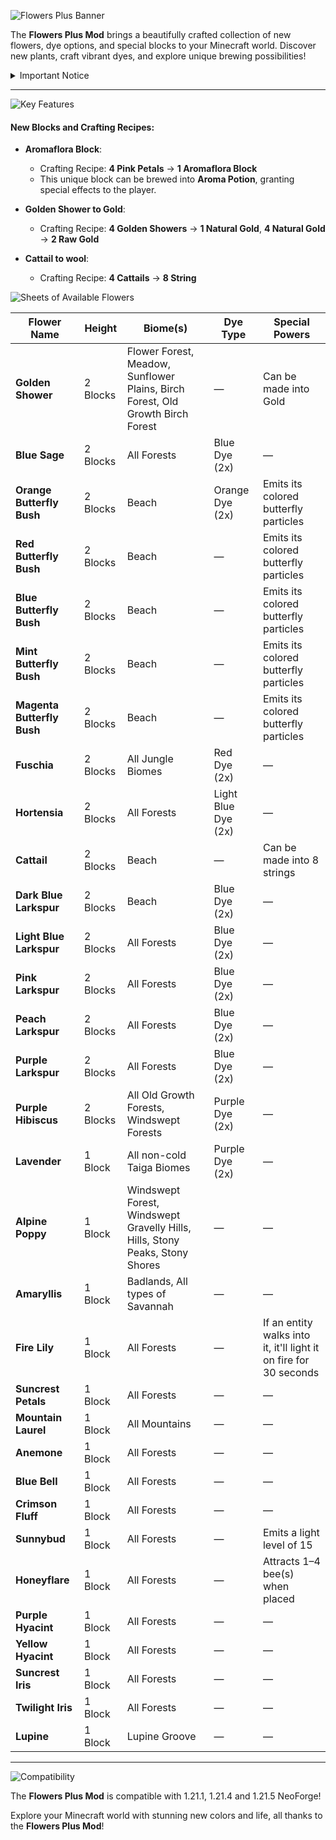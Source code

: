 ![Flowers Plus Banner](https://cdn.modrinth.com/data/cached_images/8a408c7ae4f1347aeed8c27195d976f8172637f0_0.webp)

The **Flowers Plus Mod** brings a beautifully crafted collection of new flowers, dye options, and special blocks to your Minecraft world. Discover new plants, craft vibrant dyes, and explore unique brewing possibilities!

<details>
<summary>Important Notice</summary>

The mod **only** supports NeoForge. We're planning to port the mod to **Forge and/or Fabric** in the future if there's **enough interest**. Feel free to leave feedback or feature requests! Check the GitHub page for more info.

</details>

---

![Key Features](https://cdn.modrinth.com/data/cached_images/bc64bad51ca8a482254b09f906fcf64f01db2a28_0.webp)

#### New Blocks and Crafting Recipes:

* **Aromaflora Block**:

  * Crafting Recipe: **4 Pink Petals** → **1 Aromaflora Block**
  * This unique block can be brewed into **Aroma Potion**, granting special effects to the player.
  
* **Golden Shower to Gold**:

  * Crafting Recipe: **4 Golden Showers** → **1 Natural Gold**, **4 Natural Gold** → **2 Raw Gold**

* **Cattail to wool**:

  * Crafting Recipe: **4 Cattails** → **8 String**

![Sheets of Available Flowers](https://cdn.modrinth.com/data/cached_images/a5d156a632da06a50f243451336550cd0186fa86_0.webp)

| Flower Name             | Height   | Biome(s)                                                                                 | Dye Type            | Special Powers                                        |
| ---------------------- | -------- | ---------------------------------------------------------------------------------------- | ------------------- | ----------------------------------------------------- |
| **Golden Shower**       | 2 Blocks | Flower Forest, Meadow, Sunflower Plains, Birch Forest, Old Growth Birch Forest          | —                   | Can be made into Gold                                |
| **Blue Sage**           | 2 Blocks | All Forests                                                                             | Blue Dye (2x)       | —                                                     |
| **Orange Butterfly Bush**      | 2 Blocks | Beach                                                                                   | Orange Dye (2x)     | Emits its colored butterfly particles                |
| **Red Butterfly Bush**  | 2 Blocks | Beach                                                                                   | —                   | Emits its colored butterfly particles                |
| **Blue Butterfly Bush** | 2 Blocks | Beach                                                                                   | —                   | Emits its colored butterfly particles                |
| **Mint Butterfly Bush** | 2 Blocks | Beach                                                                                   | —                   | Emits its colored butterfly particles                |
| **Magenta Butterfly Bush** | 2 Blocks | Beach                                                                                   | —                   | Emits its colored butterfly particles                |
| **Fuschia**             | 2 Blocks | All Jungle Biomes                                                                       | Red Dye (2x)        | —                                                     |
| **Hortensia**           | 2 Blocks | All Forests                                                                             | Light Blue Dye (2x) | —                                                     |
| **Cattail**             | 2 Blocks | Beach                                                                                   | —                   | Can be made into 8 strings                                |
| **Dark Blue Larkspur**  | 2 Blocks | Beach                                                                                   | Blue Dye (2x)       | —                                                     |
| **Light Blue Larkspur** | 2 Blocks | All Forests                                                                             | Blue Dye (2x)       | —                                                     |
| **Pink Larkspur**       | 2 Blocks | All Forests                                                                             | Blue Dye (2x)       | —                                                     |
| **Peach Larkspur**      | 2 Blocks | All Forests                                                                             | Blue Dye (2x)       | —                                                     |
| **Purple Larkspur**     | 2 Blocks | All Forests                                                                             | Blue Dye (2x)       | —                                                     |
| **Purple Hibiscus**     | 2 Blocks | All Old Growth Forests, Windswept Forests                                               | Purple Dye (2x)     | —                                                     |
| **Lavender**            | 1 Block  | All non-cold Taiga Biomes                                                               | Purple Dye (2x)     | —                                                     |
| **Alpine Poppy**        | 1 Block  | Windswept Forest, Windswept Gravelly Hills, Hills, Stony Peaks, Stony Shores            | —                   | —                                                     |
| **Amaryllis**           | 1 Block  | Badlands, All types of Savannah                                                         | —                   | —                                                     |
| **Fire Lily**           | 1 Block  | All Forests                                                                             | —                   | If an entity walks into it, it'll light it on fire for 30 seconds |
| **Suncrest Petals**     | 1 Block  | All Forests                                                                             | —                   | —                                                     |
| **Mountain Laurel**     | 1 Block  | All Mountains                                                                           | —                   | —                                                     |
| **Anemone**             | 1 Block  | All Forests                                                                             | —                   | —                                                     |
| **Blue Bell**           | 1 Block  | All Forests                                                                             | —                   | —                                                     |
| **Crimson Fluff**       | 1 Block  | All Forests                                                                             | —                   | —                                                     |
| **Sunnybud**            | 1 Block  | All Forests                                                                             | —                   | Emits a light level of 15                            |
| **Honeyflare**          | 1 Block  | All Forests                                                                             | —                   | Attracts 1–4 bee(s) when placed                      |
| **Purple Hyacint**      | 1 Block  | All Forests                                                                             | —                   | —                                                     |
| **Yellow Hyacint**      | 1 Block  | All Forests                                                                             | —                   | —                                                     |
| **Suncrest Iris**       | 1 Block  | All Forests                                                                             | —                   | —                                                     |
| **Twilight Iris**       | 1 Block  | All Forests                                                                             | —                   | —                                                     |
| **Lupine**              | 1 Block  | Lupine Groove                                                                           | —                   | —                                                     |


---

![Compatibility](https://cdn.modrinth.com/data/cached_images/32bf175024dc1a1af03dd51c5f14aa7b73b00fe9_0.webp)

The **Flowers Plus Mod** is compatible with 1.21.1, 1.21.4 and 1.21.5 NeoForge! 

Explore your Minecraft world with stunning new colors and life, all thanks to the **Flowers Plus Mod**!
